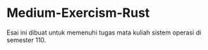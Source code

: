 # Medium-Exercism-Rust

Esai ini dibuat untuk memenuhi tugas mata kuliah sistem operasi di semester 110.

